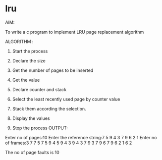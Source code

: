 # lru
AIM:

To write a c program to implement LRU page replacement algorithm

ALGORITHM :

1. Start the process

2. Declare the size

3. Get the number of pages to be inserted

4. Get the value

5. Declare counter and stack

6. Select the least recently used page by counter value

7. Stack them according the selection.

8.  Display the values

9. Stop the process
OUTPUT:

Enter no of pages:10
Enter the reference string:7 5 9 4 3 7 9 6 2 1
Enter no of frames:3
        7
        7       5
        7       5       9
        4       5       9
        4       3       9
        4       3       7
        9       3       7
        9       6       7
        9       6       2
        1       6       2

The no of page faults is 10
    
